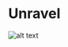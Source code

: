 # Unravel
![alt text]([http://url/to/img](https://64.media.tumblr.com/52a96ee552695ef1ad660ff890706b9c/acd5f42c3f4a5236-e1/s100x200/f57f396fee7a0b39add8ddfae7349220398770c0.jpg).png)
